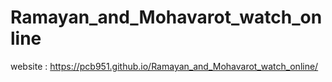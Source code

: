 # Ramayan_and_Mohavarot_watch_online

website : https://pcb951.github.io/Ramayan_and_Mohavarot_watch_online/
